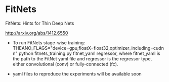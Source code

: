 FitNets
=======

FitNets: Hints for Thin Deep Nets

http://arxiv.org/abs/1412.6550

- To run FitNets stage-wise training:
  THEANO_FLAGS="device=gpu,floatX=float32,optimizer_including=cudnn" python fitnets_training.py fitnet_yaml regressor,
  where fitnet_yaml is the path to the FitNet yaml file and regressor is the regressor type, either convolutional (conv) or   fully-connected (fc). 

- yaml files to reproduce the experiments will be available soon
